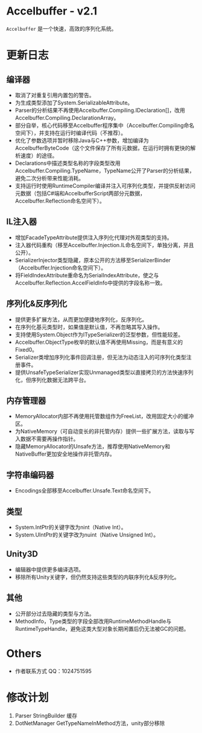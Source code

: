 # Accelbuffer - v2.1
`Accelbuffer` 是一个快速，高效的序列化系统。

# 更新日志

## 编译器
* 取消了对重复引用内置包的警告。
* 为生成类型添加了System.SerializableAttribute。
* Parser的分析结果不再使用Accelbuffer.Compiling.IDeclaration[]，改用Accelbuffer.Compiling.DeclarationArray。
* 部分自举，核心代码移至Accelbuffer程序集中（Accelbuffer.Compiling命名空间下），并支持在运行时编译代码（不推荐）。
* 优化了参数选项并暂时移除Java与C++参数，增加编译为AccelbufferByteCode（这个文件保存了所有元数据，在运行时拥有更快的解析速度）的途径。
* Declarations中描述类型名称的字段类型改用Accelbuffer.Compiling.TypeName，TypeName公开了Parser的分析结果，避免二次分析带来性能消耗。
* 支持运行时使用RuntimeCompiler编译并注入可序列化类型，并提供反射访问元数据（包括C#端和AccelbufferScript两部分元数据，Accelbuffer.Reflection命名空间下）。

## IL注入器
* 增加FacadeTypeAttribute提供注入序列化代理对外观类型的支持。
* 注入器代码重构（移至Accelbuffer.Injection.IL命名空间下，单独分离，并且公开）。
* SerializerInjector类型隐藏，原本公开的方法移至SerializerBinder（Accelbuffer.Injection命名空间下）。
* 将FieldIndexAttribute重命名为SerialIndexAttribute，使之与Accelbuffer.Reflection.AccelFieldInfo中提供的字段名称一致。

## 序列化&反序列化
* 提供更多扩展方法，从而更加便捷地序列化，反序列化。
* 在序列化基元类型时，如果值是默认值，不再忽略其写入操作。
* 支持使用System.Object作为ITypeSerializer<T>的泛型参数，但性能较差。
* Accelbuffer.ObjectType枚举的默认值不再使用Missing，而是有意义的Fixed0。
* Serializer类增加序列化事件回调注册，但无法为动态注入的可序列化类型注册事件。
* 提供UnsafeTypeSerializer实现Unmanaged类型以直接拷贝的方法快速序列化，但序列化数据无法跨平台。

## 内存管理器
* MemoryAllocator内部不再使用托管数组作为FreeList，改用固定大小的缓冲区。
* 为NativeMemory（可自动变长的非托管内存）提供一些扩展方法，读取与写入数据不需要再操作指针。
* 隐藏MemoryAllocator的Unsafe方法，推荐使用NativeMemory和NativeBuffer更加安全地操作非托管内存。

## 字符串编码器
* Encodings全部移至Accelbuffer.Unsafe.Text命名空间下。

## 类型
* System.IntPtr的关键字改为nint（Native Int）。
* System.UIntPtr的关键字改为nuint（Native Unsigned Int）。

## Unity3D
* 编辑器中提供更多编译选项。
* 移除所有Unity关键字，但仍然支持这些类型的内联序列化&反序列化。

## 其他
* 公开部分过去隐藏的类型与方法。
* MethodInfo，Type类型的字段全部改用RuntimeMethodHandle与RuntimeTypeHandle，避免这类大型对象长期闲置后仍无法被GC的问题。

# Others
* 作者联系方式 QQ：1024751595

# 修改计划
1. Parser StringBuilder 缓存
2. DotNetManager GetTypeNameInMethod方法，unity部分移除
